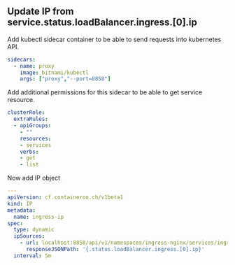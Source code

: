 ## Update IP from service.status.loadBalancer.ingress.[0].ip
Add kubectl sidecar container to be able to send requests into kubernetes API.
```yaml
sidecars:
  - name: proxy
    image: bitnami/kubectl
    args: ["proxy","--port=8858"]
```

Add additional permissions for this sidecar to be able to get service resource.

```yaml
clusterRole:
  extraRules:
  - apiGroups:
    - ""
    resources:
    - services
    verbs:
    - get
    - list
```

Now add IP object

```yaml
---
apiVersion: cf.containeroo.ch/v1beta1
kind: IP
metadata:
  name: ingress-ip
spec:
  type: dynamic
  ipSources:
    - url: localhost:8858/api/v1/namespaces/ingress-nginx/services/ingress-nginx
      responseJSONPath: '{.status.loadBalancer.ingress.[0].ip}'
  interval: 5m
```
